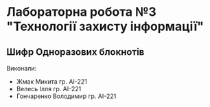 # Лабораторна робота №3 "Технології захисту інформації"

## Шифр Одноразових блокнотів

Виконали:
- Жмак Микита гр. АІ-221
- Велесь Ілля гр. АІ-221
- Гончаренко Володимир гр. АІ-221
